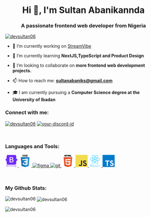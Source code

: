 <h1 align="center">Hi 👋, I'm Sultan Abanikannda</h1>
<h3 align="center">A passionate frontend web developer from Nigeria</h3>

<p align="left"> <a href="https://twitter.com/devsultan06" target="blank"><img src="https://img.shields.io/twitter/follow/devsultan06?logo=twitter&style=for-the-badge" alt="devsultan06" /></a> </p>

- 🔭 I’m currently working on [StreamVibe](https://github.com/devsultan06/StreamVibe)

- 🌱 I’m currently learning **NextJS,TypeScript and Product Design**

- 👯 I’m looking to collaborate on **more **frontend web development projects.****

- 📫 How to reach me: **sultanabaniks@gmail.com**

- 🎓 I am currently pursuing a **Computer Science degree at the University of Ibadan**

<h3 align="left">Connect with me:</h3>
<p align="left">
<a href="https://twitter.com/devsultan06" target="blank"><img align="center" src="https://raw.githubusercontent.com/rahuldkjain/github-profile-readme-generator/master/src/images/icons/Social/twitter.svg" alt="devsultan06" height="30" width="40" /></a>
 <a href="https://discord.com/users/1097891811395129434" target="blank"><img align="center" src="https://raw.githubusercontent.com/rahuldkjain/github-profile-readme-generator/master/src/images/icons/Social/discord.svg" alt="your-discord-id" height="30" width="40" /></a>
</p>
<br>
<h3 align="left">Languages and Tools:</h3>

<p align="left"> <a href="https://getbootstrap.com" target="_blank" rel="noreferrer"> <img src="https://raw.githubusercontent.com/devicons/devicon/master/icons/bootstrap/bootstrap-plain-wordmark.svg" alt="bootstrap" width="40" height="40"/> </a> <a href="https://www.w3schools.com/css/" target="_blank" rel="noreferrer"> <img src="https://raw.githubusercontent.com/devicons/devicon/master/icons/css3/css3-original-wordmark.svg" alt="css3" width="40" height="40"/> </a> <a href="https://www.figma.com/" target="_blank" rel="noreferrer"> <img src="https://www.vectorlogo.zone/logos/figma/figma-icon.svg" alt="figma" width="40" height="40"/> </a> <a href="https://git-scm.com/" target="_blank" rel="noreferrer"> <img src="https://www.vectorlogo.zone/logos/git-scm/git-scm-icon.svg" alt="git" width="40" height="40"/> </a> <a href="https://www.w3.org/html/" target="_blank" rel="noreferrer"> <img src="https://raw.githubusercontent.com/devicons/devicon/master/icons/html5/html5-original-wordmark.svg" alt="html5" width="40" height="40"/> </a> <a href="https://developer.mozilla.org/en-US/docs/Web/JavaScript" target="_blank" rel="noreferrer"> <img src="https://raw.githubusercontent.com/devicons/devicon/master/icons/javascript/javascript-original.svg" alt="javascript" width="40" height="40"/> </a> <a href="https://reactjs.org/" target="_blank" rel="noreferrer"> <img src="https://raw.githubusercontent.com/devicons/devicon/master/icons/react/react-original-wordmark.svg" alt="react" width="40" height="40"/> </a> <a href="https://www.typescriptlang.org/" target="_blank" rel="noreferrer"> <img src="https://raw.githubusercontent.com/devicons/devicon/master/icons/typescript/typescript-original.svg" alt="typescript" width="40" height="40"/> </a> </p>
<br>
<h3 align="left">My Github Stats:</h3>
<p><img align="left" src="https://github-readme-stats.vercel.app/api/top-langs?username=devsultan06&show_icons=true&locale=en&layout=compact&theme=radical" alt="devsultan06" /></p>

<p>&nbsp;<img align="center" src="https://github-readme-stats.vercel.app/api?username=devsultan06&show_icons=true&locale=en&theme=radical" alt="devsultan06" /></p>

<p><img align="center" src="https://github-readme-streak-stats.herokuapp.com/?user=devsultan06&theme=radical" alt="devsultan06" /></p>
